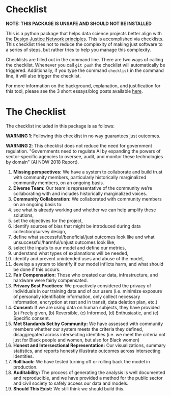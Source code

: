 # Checklist

**NOTE: THIS PACKAGE IS UNSAFE AND SHOULD NOT BE INSTALLED**

This is a python package that helps data science projects better align with
the [Design Justice Network principles](http://designjusticenetwork.org/network-principles).
This is accomplished via checklists. This checklist tries not to reduce the complexity of making just software to a series of steps, but rather tries to help you manage this complexity.

Checklists are filled out in the command line. There are two ways of calling the checklist. Whenever you call `git push` the checklist will automatically be triggered. Additionally, if you type the command `checklist` in the command line, it will also trigger the checklist.

For more information on the background, explanation, and justification for this tool, please see the 3 short essays/blog posts available [here](https://github.com/JoshFeldman95/checklist/tree/master/posts).

# The Checklist
The checklist included in this package is as follows:

**WARNING 1**: Following this checklist in no way guarantees just outcomes.

**WARNING 2**: This checklist does not reduce the need for government regulation. "Governments need to regulate AI by expanding the powers of sector-specific agencies to oversee, audit, and monitor these technologies by domain" (AI NOW 2018 Report).


1.	**Missing perspectives:** We have a system to collaborate and build trust with community members, particularly historically marginalized community members, on an ongoing basis.
2.	**Diverse Team:** Our team is representative of the community we’re collaborating with and includes historically marginalized voices.
3.	**Community Collaboration:** We collaborated with community members on an ongoing basis to:
  1.	see what is already working and whether we can help amplify these solutions,
  2.	set the objectives for the project,
  3.	identify sources of bias that might be introduced during data collection/survey design,
  4.	define what successful/beneficial/just outcomes look like and what unsuccessful/harmful/unjust outcomes look like,
  5.	select the inputs to our model and define our metrics,
  6.	understand what types of explanations will be needed,
  7.	identify and prevent unintended uses and abuse of the model,
  8.	develop a system to identify if our model inflicts harm, and what should be done if this occurs.
4.	**Fair Compensation:** Those who created our data, infrastructure, and hardware were fairly compensated.
5.	**Privacy Best Practices:** We proactively considered the privacy of individuals in our training data and of our users (i.e. minimize exposure of personally identifiable information, only collect necessary information, encryption at rest and in transit, data deletion plan, etc.)
6.	**Consent:** If we are using data on human subjects, they have provided (a) Freely given, (b) Reversible, (c) Informed, (d) Enthusiastic, and (e) Specific consent.
7.	**Met Standards Set by Community:** We have assessed with community members whether our system meets the criteria they defined, disaggregated across intersecting identities (i.e. we meet the criteria not just for Black people and women, but also for Black women)
8.	**Honest and Intersectional Representation:** Our visualizations, summary statistics, and reports honestly illustrate outcomes across intersecting identities.
9.	**Roll back:** We have tested turning off or rolling back the model in production.
10.	**Auditability:** The process of generating the analysis is well documented and reproducible, and we have provided a method for the public sector and civil society to safely access our data and models.
11.	**Should This Exist:** We still think we should build this.
